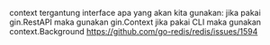 context tergantung interface apa yang akan kita gunakan:
jika pakai gin.RestAPI maka gunakan gin.Context
jika pakai CLI maka gunakan context.Background
https://github.com/go-redis/redis/issues/1594
